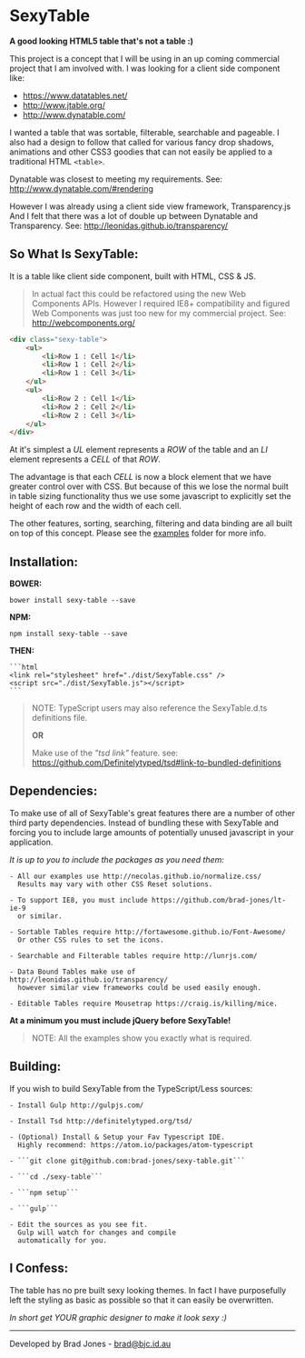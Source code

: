 SexyTable
================================================================================
__A good looking HTML5 table that's not a table :)__

This project is a concept that I will be using in an up coming commercial
project that I am involved with. I was looking for a client side component like:

- https://www.datatables.net/
- http://www.jtable.org/
- http://www.dynatable.com/

I wanted a table that was sortable, filterable, searchable and pageable.
I also had a design to follow that called for various fancy drop shadows,
animations and other CSS3 goodies that can not easily be applied to a
traditional HTML ```<table>```.

Dynatable was closest to meeting my requirements.
See: http://www.dynatable.com/#rendering

However I was already using a client side view framework, Transparency.js
And I felt that there was a lot of double up between Dynatable and Transparency.
See: http://leonidas.github.io/transparency/

So What Is SexyTable:
--------------------------------------------------------------------------------
It is a table like client side component, built with HTML, CSS & JS.

> In actual fact this could be refactored using the new Web Components APIs.
> However I required IE8+ compatibility and figured Web Components was just too
> new for my commercial project.
> See: http://webcomponents.org/

```html
<div class="sexy-table">
    <ul>
        <li>Row 1 : Cell 1</li>
        <li>Row 1 : Cell 2</li>
        <li>Row 1 : Cell 3</li>
    </ul>
    <ul>
        <li>Row 2 : Cell 1</li>
        <li>Row 2 : Cell 2</li>
        <li>Row 2 : Cell 3</li>
    </ul>
</div>
```

At it's simplest a _UL_ element represents a _ROW_ of the table
and an _LI_ element represents a _CELL_ of that _ROW_.

The advantage is that each _CELL_ is now a block element that we have greater
control over with CSS. But because of this we lose the normal built in table
sizing functionality thus we use some javascript to explicitly set the height
of each row and the width of each cell.

The other features, sorting, searching, filtering and data binding are all
built on top of this concept. Please see the [examples](/examples) folder
for more info.

Installation:
--------------------------------------------------------------------------------
__BOWER:__

    bower install sexy-table --save

__NPM:__

    npm install sexy-table --save

__THEN:__

    ```html
    <link rel="stylesheet" href="./dist/SexyTable.css" />
    <script src="./dist/SexyTable.js"></script>
    ```
> NOTE: TypeScript users may also reference the SexyTable.d.ts definitions file.
>
> __OR__
>
> Make use of the _"tsd link"_ feature.
> see: https://github.com/Definitelytyped/tsd#link-to-bundled-definitions

Dependencies:
--------------------------------------------------------------------------------
To make use of all of SexyTable's great features there are a number of other
third party dependencies. Instead of bundling these with SexyTable and forcing
you to include large amounts of potentially unused javascript in your
application.

_It is up to you to include the packages as you need them:_

    - All our examples use http://necolas.github.io/normalize.css/
      Results may vary with other CSS Reset solutions.

    - To support IE8, you must include https://github.com/brad-jones/lt-ie-9
      or similar.

    - Sortable Tables require http://fortawesome.github.io/Font-Awesome/
      Or other CSS rules to set the icons.

    - Searchable and Filterable tables require http://lunrjs.com/

    - Data Bound Tables make use of http://leonidas.github.io/transparency/
      however similar view frameworks could be used easily enough.

    - Editable Tables require Mousetrap https://craig.is/killing/mice.

__At a minimum you must include jQuery before SexyTable!__

> NOTE: All the examples show you exactly what is required.

Building:
--------------------------------------------------------------------------------
If you wish to build SexyTable from the TypeScript/Less sources:

    - Install Gulp http://gulpjs.com/

    - Install Tsd http://definitelytyped.org/tsd/

    - (Optional) Install & Setup your Fav Typescript IDE.
      Highly recommend: https://atom.io/packages/atom-typescript

    - ```git clone git@github.com:brad-jones/sexy-table.git```

    - ```cd ./sexy-table```

    - ```npm setup```

    - ```gulp```

    - Edit the sources as you see fit.
      Gulp will watch for changes and compile
      automatically for you.

I Confess:
--------------------------------------------------------------------------------
The table has no pre built sexy looking themes. In fact I have purposefully
left the styling as basic as possible so that it can easily be overwritten.

_In short get YOUR graphic designer to make it look sexy :)_

--------------------------------------------------------------------------------
Developed by Brad Jones - brad@bjc.id.au
